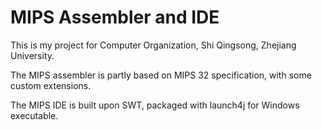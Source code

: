 # MIPS Assembler and IDE

This is my project for Computer Organization, Shi Qingsong, Zhejiang University.

The MIPS assembler is partly based on MIPS 32 specification, with some custom extensions.

The MIPS IDE is built upon SWT, packaged with launch4j for Windows executable.
